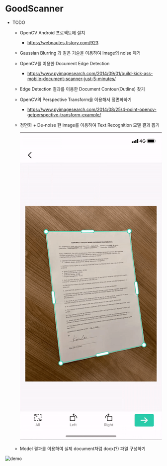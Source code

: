 # GoodScanner

- TODO

  - OpenCV Android 프로젝트에 설치

    - https://webnautes.tistory.com/923

  - Gaussian Blurring 과 같은 기술을 이용하여 Image의 noise 제거

  - OpenCV를 이용한 Document Edge Detection

    - https://www.pyimagesearch.com/2014/09/01/build-kick-ass-mobile-document-scanner-just-5-minutes/

  - Edge Detection 결과를 이용한 Document Contour(Outline) 찾기

  - OpenCV의 Perspective Transform을 이용해서 정면화하기

    - https://www.pyimagesearch.com/2014/08/25/4-point-opencv-getperspective-transform-example/

  - 정면화 + De-noise 한 image를 이용하여 Text Recognition 모델 결과 뽑기

    ![scan](scan.gif)

  - Model 결과를 이용하여 실제 document처럼 docx(?) 파일 구성하기

![demo](demo.gif)

